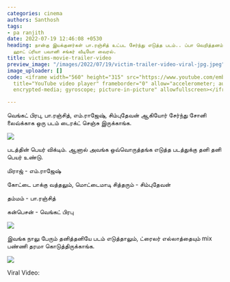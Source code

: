 ```yaml
---
categories: cinema
authors: Santhosh
tags:
- pa ranjith
date: 2022-07-19 12:46:08 +0530
heading: நான்கு இயக்குனர்கள் பா.ரஞ்சித் உட்பட சேர்ந்து எடுத்த படம்.. ப்பா வெறித்தனம்..
  ஹாட் ப்ரியா பவானி சங்கர் வீடியோ வைரல்.
title: victims-movie-trailer-video
preview_image: "/images/2022/07/19/victim-trailer-video-viral-jpg.jpeg"
image_uploader: []
code: <iframe width="560" height="315" src="https://www.youtube.com/embed/66yA8bjgir8"
  title="YouTube video player" frameborder="0" allow="accelerometer; autoplay; clipboard-write;
  encrypted-media; gyroscope; picture-in-picture" allowfullscreen></iframe>

---
```

வெங்கட் பிரபு, பா.ரஞ்சித், எம்.ராஜேஷ், சிம்புதேவன் ஆகியோர் சேர்ந்து சோனி லைவ்க்காக ஒரு படம் டைரக்ட் செஞ்சு இருக்காங்க.

![](/images/2022/07/19/sony-liv-movie-update-jpg.jpeg)

படத்தின் பெயர் விக்டிம். ஆனால் அவங்க ஒவ்வொருத்தங்க எடுத்த படத்துக்கு தனி தனி பெயர் உண்டு.

மிராஜ் - எம்.ராஜேஷ் 

கோட்டை பாக்கு வத்தலும், மொட்டைமாடி சித்தரும் - சிம்புதேவன் 

தம்மம் - பா.ரஞ்சித் 

கன்பெசன் - வெங்கட் பிரபு 

![](/images/2022/07/19/sony-liv-movie-update-2-jpg.jpeg)

இவங்க நாலு பேரும் தனித்தனியே படம் எடுத்தாலும், ட்ரைலர் எல்லாத்தையும் mix பண்ணி தரமா கொடுத்திருக்காங்க.

![](/images/2022/07/19/sony-liv-movie-update-1-jpg.jpeg)

Viral Video: